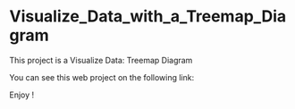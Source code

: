 # Visualize_Data_with_a_Treemap_Diagram

This project is a Visualize Data: Treemap Diagram

You can see this web project on the following link:


Enjoy !

